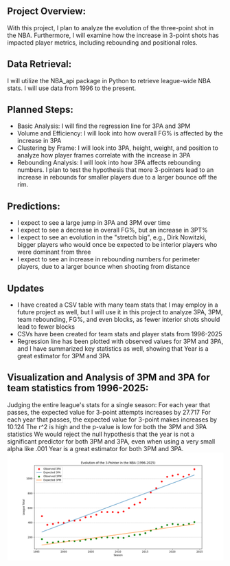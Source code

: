 ## Project Overview:
With this project, I plan to analyze the evolution of the three-point shot in the NBA. Furthermore, I will examine how the increase in 3-point shots has impacted player metrics, including rebounding and positional roles.

## Data Retrieval:
I will utilize the NBA_api package in Python to retrieve league-wide NBA stats. I will use data from 1996 to the present.

## Planned Steps:
* Basic Analysis: I will find the regression line for 3PA and 3PM
* Volume and Efficiency: I will look into how overall FG% is affected by the increase in 3PA
* Clustering by Frame: I will look into 3PA, height, weight, and position to analyze how player frames correlate with the increase in 3PA
* Rebounding Analysis: I will look into how 3PA affects rebounding numbers. I plan to test the hypothesis that more 3-pointers lead to an increase in rebounds for smaller players due to a larger bounce off the rim.

## Predictions:
* I expect to see a large jump in 3PA and 3PM over time
* I expect to see a decrease in overall FG%, but an increase in 3PT%
* I expect to see an evolution in the "stretch big", e.g., Dirk Nowitzki, bigger players who would once be expected to be interior players who were dominant from three
* I expect to see an increase in rebounding numbers for perimeter players, due to a larger bounce when shooting from distance

## Updates
* I have created a CSV table with many team stats that I may employ in a future project as well, but I will use it in this project to analyze 3PA, 3PM, team rebounding, FG%, and even blocks, as fewer interior shots should lead to fewer blocks
* CSVs have been created for team stats and player stats from 1996-2025
* Regression line has been plotted with observed values for 3PM and 3PA, and I have summarized key statistics as well, showing that Year is a great estimator for 3PM and 3PA

## Visualization and Analysis of 3PM and 3PA for team statistics from 1996-2025:
Judging the entire league's stats for a single season:
For each year that passes, the expected value for 3-point attempts increases by 27.717
For each year that passes, the expected value for 3-point makes increases by 10.124 
The r^2 is high and the p-value is low for both the 3PM and 3PA statistics
We would reject the null hypothesis that the year is not a significant predictor for both 3PM and 3PA, even when using a very small alpha like .001
Year is a great estimator for both 3PM and 3PA.
![Plot](https://github.com/nathankyryk/nathankyryk.github.io/blob/master/images/nba_3pt_regression_plot.png)
